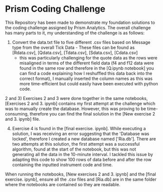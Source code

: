 # Prism Coding Challenge

This Repository has been made to demonstrate my foundation solutions to the coding challenge assigned by Prism Analytics. 
The overall challenge has many parts to it, my understanding of the challenge is as follows:

1) Convert the data.txt file to five different .csv files based on Message type from the overall Tick Data - These files can be found as [Rdata.csv], [Qdata.csv], [Tdata.csv], [Sdata.csv], [Cdata.csv]
   - this was particularly challenging for the quote data as the rows were misaligned in terms of the different field data (f4 and f12 data were found in the same row and therefore in the [Q.ipynb notebook] you can find a code explaining how I reshuffled this data back into the correct format), I manually inserted the column names as this was more time-efficient but could easily have been executed with python code.

2 and 3) Exercises 2 and 3 were done together in the same notebooks, [Exercises 2 and 3. ipynb] contains my first attempt at the challenge which was to manually create the database. However, this was proving to be time-consuming,
therefore you can find the final solution in the [New exercise 2 and 3. ipynb] file.

4) Exercise 4 is found in the [final exercise. ipynb]. While executing a solution, I was receiving an error suggesting that the 'Database was locked', therefore I created a new database named ['Ria.db']. There are two attempts at this solution, the first attempt was a successful algorithm, found at the start of the notebook, but this was not generating all the data in the 10-minute interval. I tackled this issue by adapting this code to show 100 rows of data before and after the row containing the inputted instrument code and time.

When running the notebooks, [New exercises 2 and 3. ipynb]  and the [final exercise. ipynb], ensure all the .csv files and [Ria.db] are in the same folder where the notebooks are contained so they are readable. 
